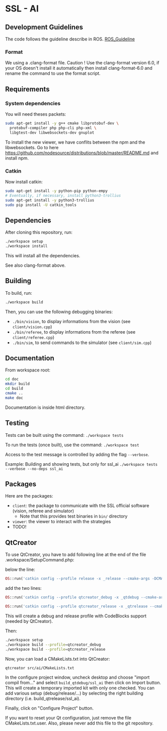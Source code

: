 # SSL - AI

## Development Guidelines

The code follows the guideline describe in ROS. [ROS_Guideline](http://wiki.ros.org/CppStyleGuide)

### Format

We using a .clang-format file. Caution ! Use the clang-format version 6.0, if your OS doesn't install it automatically then install clang-format-6.0 and rename the command to use the format script.

## Requirements

### System dependencies

You will need theses packets:

``` bash
sudo apt-get install -y g++ cmake libprotobuf-dev \
  protobuf-compiler php php-cli php-xml \
  libgtest-dev libwebsockets-dev gnuplot
```

To install the new viewer, we have conflits between the npm and the libwebsockets.
Go to here https://github.com/nodesource/distributions/blob/master/README.md and install npm.

### Catkin

Now install catkin:

``` bash
sudo apt-get install -y python-pip python-empy
# Eventually, if necessary, install python3-trollius
sudo apt-get install -y python3-trollius
sudo pip install -U catkin_tools
```

## Dependencies

After cloning this repository, run:

``` bash
./workspace setup
./workspace install
```

This will install all the dependencies.

See also clang-format above.

## Building

To build, run:

``` bash
./workspace build
```

Then, you can use the following debugging binaries:

* `./bin/vision`, to display informations from the vision (see `client/vision.cpp`)
* `./bin/referee`, to display informations from the referee (see `client/referee.cpp`)
* `./bin/sim`, to send commands to the simulator (see `client/sim.cpp`)

## Documentation

From workspace root:

``` bash
cd doc
mkdir build
cd build
cmake ..
make doc
```

Documentation is inside html directory.

## Testing

Tests can be built using the command: `./workspace tests`

To run the tests (once built), use the command: `./workspace test`

Access to the test message is controlled by adding the flag `--verbose`.

Example: Building and showing tests, but only for ssl_ai
`./workspace tests --verbose --no-deps ssl_ai`

## Packages

Here are the packages:

* `client`: the package to communicate with the SSL official software (vision, referee and simulator)
  * Note that this provides test binaries in `bin/` directory
* `viewer`: the viewer to interact with the strategies
* TODO!

## QtCreator

To use QtCreator, you have to add following line at the end of the file .workspace/SetupCommand.php:

below the line:

``` php
OS::run('catkin config --profile release -x _release --cmake-args -DCMAKE_BUILD_TYPE=Release -DCMAKE_CXX_FLAGS="-Wall -msse2"');
```

add the two lines:

``` php
OS::run('catkin config --profile qtcreator_debug -x _qtdebug --cmake-args -G"CodeBlocks - Unix Makefiles" -DCMAKE_BUILD_TYPE=Debug -DCMAKE_CXX_FLAGS="-Wall -msse2"');

OS::run('catkin config --profile qtcreator_release -x _qtrelease --cmake-args -G"CodeBlocks - Unix Makefiles" -DCMAKE_BUILD_TYPE=Release -DCMAKE_CXX_FLAGS="-Wall -msse2"');
```

This will create a debug and release profile with CodeBlocks support (needed by QtCreator).

Then:

``` bash
./workspace setup
./workspace build --profile=qtcreator_debug
./workspace build --profile=qtcreator_release
```

Now, you can load a CMakeLists.txt into QtCreator:

``` bash
qtcreator src/ai/CMakeLists.txt
```

In the configure project window, uncheck desktop and choose "import compil from..." and select `build_qtdebug/ssl_ai` then click on Import button. This will create a temporary imported kit with only one checked. You can add various setup (debug/release/...) by selecting the right building directory (i.e. build_qtrelease/ssl_ai).

Finally, click on "Configure Project" button.

If you want to reset your Qt configuration, just remove the file CMakeLists.txt.user. Also, please never add this file to the git repository.
